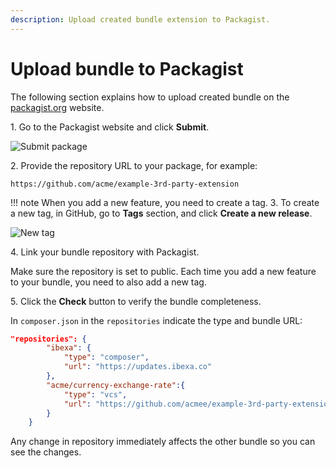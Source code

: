```yaml
---
description: Upload created bundle extension to Packagist.
---
```


# Upload bundle to Packagist

The following section explains how to upload created bundle on the [packagist.org](https://packagist.org/) website.

1\. Go to the Packagist website and click **Submit**.

![Submit package](packagist_submit.png)

2\. Provide the repository URL to your package, for example:

`https://github.com/acme/example-3rd-party-extension`

!!! note
    When you add a new feature, you need to create a tag.
3\. To create a new tag, in GitHub, go to **Tags** section, and click **Create a new release**.

![New tag](new_tag.png)

4\. Link your bundle repository with Packagist.

Make sure the repository is set to public.
Each time you add a new feature to your bundle, you need to also add a new tag.

5\. Click the **Check** button to verify the bundle completeness.

In `composer.json` in the `repositories` indicate the type and bundle URL:

```json
"repositories": {
        "ibexa": {
            "type": "composer",
            "url": "https://updates.ibexa.co"
        },
        "acme/currency-exchange-rate":{
            "type": "vcs",
            "url": "https://github.com/acmee/example-3rd-party-extension"
        }
    }
```

Any change in repository immediately affects the other bundle so you can see the changes.